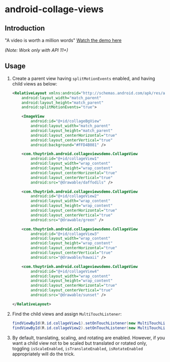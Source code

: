 android-collage-views
==================

Introduction
------------

"A video is worth a million words"
[Watch the demo here](http://youtu.be/yHmA-bMqBRI)

*(Note: Work only with API 11+)*

Usage
-----

1. Create a parent view having `splitMotionEvents` enabled, and having child views as below:

    ```xml
    <RelativeLayout xmlns:android="http://schemas.android.com/apk/res/android"
        android:layout_width="match_parent"
        android:layout_height="match_parent"
        android:splitMotionEvents="true">
    
        <ImageView
            android:id="@+id/collageBgView"
            android:layout_width="match_parent"
            android:layout_height="match_parent"
            android:layout_centerHorizontal="true"
            android:layout_centerVertical="true"
            android:background="#FFD4B081" />
    
        <com.thuytrinh.android.collageviewsdemo.CollageView
            android:id="@+id/collageView1"
            android:layout_width="wrap_content"
            android:layout_height="wrap_content"
            android:layout_centerHorizontal="true"
            android:layout_centerVertical="true"
            android:src="@drawable/daffodils" />
    
        <com.thuytrinh.android.collageviewsdemo.CollageView
            android:id="@+id/collageView2"
            android:layout_width="wrap_content"
            android:layout_height="wrap_content"
            android:layout_centerHorizontal="true"
            android:layout_centerVertical="true"
            android:src="@drawable/green" />
    
        <com.thuytrinh.android.collageviewsdemo.CollageView
            android:id="@+id/collageView3"
            android:layout_width="wrap_content"
            android:layout_height="wrap_content"
            android:layout_centerHorizontal="true"
            android:layout_centerVertical="true"
            android:src="@drawable/hawaii" />
    
        <com.thuytrinh.android.collageviewsdemo.CollageView
            android:id="@+id/collageView4"
            android:layout_width="wrap_content"
            android:layout_height="wrap_content"
            android:layout_centerHorizontal="true"
            android:layout_centerVertical="true"
            android:src="@drawable/sunset" />
    
    </RelativeLayout>
    ```

2. Find the child views and assign `MultiTouchListener`:

    ```java
    findViewById(R.id.collageView1).setOnTouchListener(new MultiTouchListener());
    findViewById(R.id.collageView2).setOnTouchListener(new MultiTouchListener());
    ```

3. By default, translating, scaling, and rotating are enabled. However, if you want a child view not to be scaled but translated or rotated only, toggling `isScaleEnabled`, `isTranslateEnabled`, `isRotateEnabled` appropriately will do the trick.
